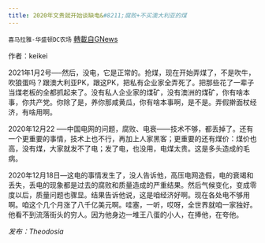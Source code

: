 ```yaml
---
title: 2020年文贵就开始谈缺电&#8211;腐败+不买澳大利亚的煤
---
```

`喜马拉雅-华盛顿DC农场` [轉載自GNews](https://gnews.org/zh-hans/1565347/)

作者：keikei

2021年1月2号—–然后，没电，它是正常的。抢煤，现在开始弄煤了，不是吹牛，吹狼蛋吗？跟澳大利亚PK，跟这PK，把私有企业家全弄死了。把那些花了一辈子当煤老板的全都抓起来了。没有私人企业家的煤矿，没有澳洲的煤矿，你有啥本事，你共产党。你除了是，养你那咸黄瓜，你有啥本事啊，是不是。弄假擀面杖经济，有啥用啊。

2020年12月22 —–中国电网的问题，腐败、电衰——技术不够，都丢掉了。还有一个更重要的事情，技术上也不行，再加上人家黑客；更重要的还有煤价：煤价也高，没有煤，大家就发不了电；发了电，也没用，电煤太贵。这是多头造成的毛病。

2020年12月18日—这电的事情发生了，没人告诉他，高压电网造假，电的衰竭和丢失，丢电的现象都是过去的腐败和质量造成的严重结果。然后气候变化，变成零度以后，质量问题也骤显。结果告诉他说，这是咱经济好啊。现在各处电不够用啊。咱这个几个月涨了八千亿美元啊。哇塞，一听，哎呀，全世界就咱一家独好。他看不到流落街头的穷人。因为他身边一堆王八蛋的小人，在捧他，在夸他。



*发布：Theodosia*
